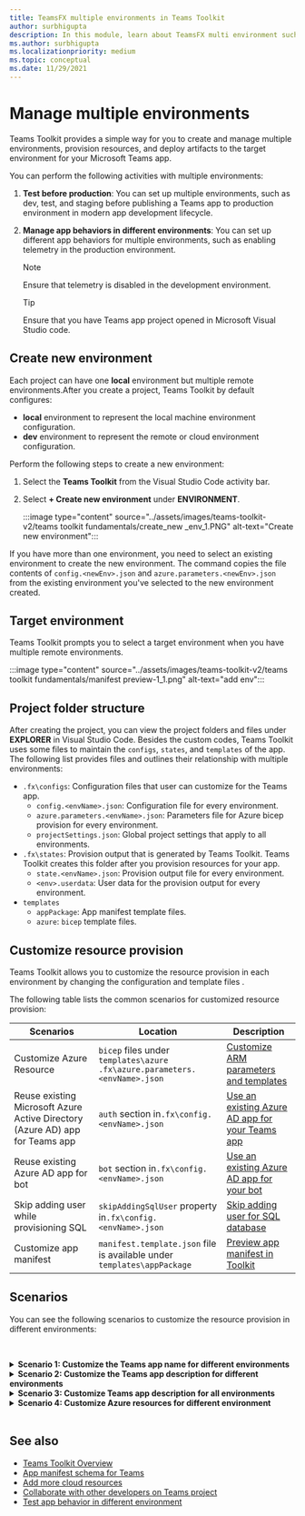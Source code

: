 ```yaml
---
title: TeamsFX multiple environments in Teams Toolkit    
author: surbhigupta
description: In this module, learn about TeamsFX multi environment such as, create a new environment, select target environment and more
ms.author: surbhigupta
ms.localizationpriority: medium
ms.topic: conceptual
ms.date: 11/29/2021
---
```


# Manage multiple environments

 Teams Toolkit provides a simple way for you to create and manage multiple environments, provision resources, and deploy artifacts to the target environment for your Microsoft Teams app.

 You can perform the following activities with multiple environments:

1. **Test before production**: You can set up multiple environments, such as dev, test, and staging before publishing a Teams app to production environment in modern app development lifecycle.

2. **Manage app behaviors in different environments**: You can set up different app behaviors for multiple environments, such as enabling telemetry in the production environment.

   > [!NOTE]
   > Ensure that telemetry is disabled in the development environment.

   > [!TIP]
   > Ensure that you have Teams app project opened in Microsoft Visual Studio code.

## Create new environment

Each project can have one **local** environment but multiple remote environments.After you create a project, Teams Toolkit by default configures:

* **local** environment to represent the local machine environment configuration.
* **dev** environment to represent the remote or cloud environment configuration.

Perform the following steps to create a new environment:

1. Select the **Teams Toolkit** from the Visual Studio Code activity bar.
2. Select **+ Create new environment** under **ENVIRONMENT**.

   :::image type="content" source="../assets/images/teams-toolkit-v2/teams toolkit fundamentals/create_new _env_1.PNG" alt-text="Create new environment":::

If you have more than one environment, you need to select an existing environment to create the new environment. The command copies the file contents of `config.<newEnv>.json` and `azure.parameters.<newEnv>.json` from the existing environment you've selected to the new environment created.

## Target environment

Teams Toolkit prompts you to select a target environment when you have multiple remote environments.

:::image type="content" source="../assets/images/teams-toolkit-v2/teams toolkit fundamentals/manifest preview-1_1.png" alt-text="add env":::

## Project folder structure

After creating the project, you can view the project folders and files under **EXPLORER** in Visual Studio Code. Besides the custom codes, Teams Toolkit uses some files to maintain the `configs`, `states`, and `templates` of the app. The following list provides files and outlines their relationship with multiple environments:

* `.fx\configs`: Configuration files that user can customize for the Teams app.
  * `config.<envName>.json`: Configuration file for every environment.
  * `azure.parameters.<envName>.json`: Parameters file for Azure bicep provision for every environment.
  * `projectSettings.json`: Global project settings that apply to all environments.
* `.fx\states`: Provision output that is generated by Teams Toolkit. Teams Toolkit creates this folder after you provision resources for your app.
  * `state.<envName>.json`: Provision output file for every environment.
  * `<env>.userdata`: User data for the provision output for every environment.
* `templates`
  * `appPackage`: App manifest template files.
  * `azure`: `bicep` template files.

## Customize resource provision

Teams Toolkit allows you to customize the resource provision in each environment by changing the configuration and template files .

The following table lists the common scenarios for customized resource provision:

| Scenarios | Location| Description |
| --- | --- | --- |
| Customize Azure Resource |`bicep` files under `templates\azure` `.fx\azure.parameters.<envName>.json` | [Customize ARM parameters and templates](provision.md#customize-arm-template-files) |
| Reuse existing Microsoft Azure Active Directory (Azure AD) app for Teams app | `auth` section in`.fx\config.<envName>.json`|  [Use an existing Azure AD app for your Teams app](provision.md#use-an-existing-azure-ad-app-for-your-teams-app) |
| Reuse existing Azure AD app for bot |`bot` section in`.fx\config.<envName>.json`| [Use an existing Azure AD app for your bot](provision.md#use-an-existing-azure-ad-app-for-your-bot) |
| Skip adding user while provisioning SQL |`skipAddingSqlUser` property in`.fx\config.<envName>.json`| [Skip adding user for SQL database](provision.md#skip-adding-user-for-sql-database) |
| Customize app manifest |`manifest.template.json` file is available under `templates\appPackage`| [Preview app manifest in Toolkit](TeamsFx-preview-and-customize-app-manifest.md)|

## Scenarios

You can see the following scenarios to customize the resource provision in different environments:
<br>

<br><details>
<summary><b>Scenario 1: Customize the Teams app name for different environments
</b></summary>

You can set the Teams app name to `myapp(dev)` for the default environment **dev** and `myapp(staging)` for the staging environment **staging**.

Steps for customization:

1. Open config file `.fx\configs\config.dev.json`.
2. Update the property of `manifest` > `appName` > `short` to `myapp(dev)`.

  The updates to `.fx\configs\config.dev.json` are:

  ```json
  {
      "$schema": "https://aka.ms/teamsfx-env-config-schema",
      "description": "You can customize the TeamsFx config for different environments.   Visit https://aka.ms/teamsfx-env-config to learn more about this.",
      "manifest": {
          "appName": {
              "short": "myapp(dev)"
              ...
          }
      }
      ...
  }
  ```

3. Create a new environment and name it **staging** if it doesn't exist.
4. Open config file `.fx\configs\config.staging.json`.
5. Update the same property `myapp(staging)`.
6. Run provision command on **dev** and **staging** environment to update the app name in remote environments. To run provision command with Teams Toolkit, see [how to provision using Teams Toolkit in Microsoft Visual Studio Code](provision.md#provision-using-teams-toolkit-in-microsoft-visual-studio-code).

</details>

<details>
<summary><b>Scenario 2: Customize the Teams app description for different environments</b></summary>

You can set different Teams app descriptions for the different environments:

* For the default environment **dev**, the description is **my app description for dev**.
* For the staging environment **staging**, the description is **my app description for staging**.

Follow these steps for customization:

1. Open config file `.fx\configs\config.dev.json`.
2. Add a new property of `manifest` > `description` > `short` with value **my app description for dev**.

  The updates to `.fx\configs\config.dev.json` are:

  ```json
  {
      "$schema": "https://aka.ms/teamsfx-env-config-schema",
      "description": "You can customize the TeamsFx config for different environments.   Visit https://aka.ms/teamsfx-env-config to learn more about this.",
      "manifest": {
          ...
          "description": {
              "short": "`my app description for dev"
              ...
          }
      }
      ...
  }
  ```

3. Create a new environment and name it **staging** if it doesn't exist.
4. Open config file `.fx\configs\config.staging.json`.
5. Add the same property to **my app description for staging**.
6. Open Teams app manifest template `templates\appPackage\manifest.template.json`.
7. Update the property `description` > `short` to use the variable defined in configure files with braces syntax `{{config.manifest.description.short}}`.
  
  The updates to `manifest.template.json` are:

  ```json
  {
    "$schema": "https://developer.microsoft.com/en-us/json-schemas/teams/v1.11/MicrosoftTeams.schema.json",
    "manifestVersion": "1.11",
    "version": "1.0.0",
    ...
    "description": {
      "short": "{{config.manifest.description.short}}", 
      ...
    },
    ...
  }
  ```

8. Run provision command against **dev** and **staging** environment to update the app name in remote environments.

</details>

<details>
<summary><b>Scenario 3: Customize Teams app description for all environments</b></summary>

You can set the description of Teams app to **my app description** for all the environments.

As the Teams app manifest template is shared across all environments, you can update the description value in it for your target:

1. Open Teams app manifest template `templates\appPackage\manifest.template.json`.
2. Update the property `description` > `short` with permanent string **my app description**.
  
  The updates to `manifest.template.json` are:

  ```json
  {
    "$schema": "https://developer.microsoft.com/en-us/json-schemas/teams/v1.11/MicrosoftTeams.schema.json",
    "manifestVersion": "1.11",
    "version": "1.0.0",
    ...
    "description": {
      "short": "my app description",
      ...
    },
    ...
  }

  ```

3. Run the provision command against all environment to update the app name in remote environments.

</details>

<details>
<br><summary><b>Scenario 4: Customize Azure resources for different environment</b></summary>

You can customize Azure resources for each environment; for example edit the environment corresponding to `.fx\configs\azure.parameters.{env}.json` file to specify Azure Function name.

For more information on Bicep template and parameter files, see [how to provision cloud resources](provision.md).
</details>
</br>

## See also

* [Teams Toolkit Overview](teams-toolkit-fundamentals.md)
* [App manifest schema for Teams](../resources/schema/manifest-schema.md)
* [Add more cloud resources](add-resource.md)
* [Collaborate with other developers on Teams project](TeamsFx-collaboration.md)
* [Test app behavior in different environment](test-app-behavior.md)

